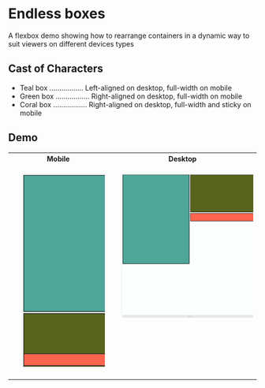 # Endless boxes

A flexbox demo showing how to rearrange containers in a dynamic way to suit viewers on
different devices types

## Cast of Characters

- Teal box ................. Left-aligned on desktop, full-width on mobile
- Green box ................. Right-aligned on desktop, full-width on mobile
- Coral box ................. Right-aligned on desktop, full-width and sticky on mobile

## Demo

<table>
<tr>
<th>Mobile</th>
<th>Desktop</th>
</th>
<tr>
<td valign="top">
<pre lang="graphql">
  <img width="500px" src="./screenshots/mobile-view.png"/>
</pre>
</td>
<td valign="top">
<pre lang="jsonc">
  <img width="800px" src="./screenshots/desktop-view.png"/>
</pre>
</td>
